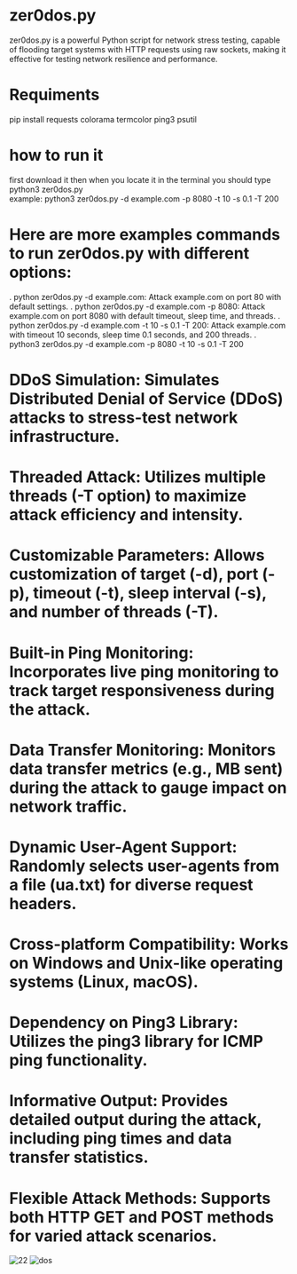# zer0dos.py
zer0dos.py is a powerful Python script for network stress testing, capable of flooding target systems with HTTP requests using raw sockets, making it effective for testing network resilience and performance.

# Requiments 
pip install requests colorama termcolor ping3 psutil

# how to run it
first download it then when you locate it in the terminal you should type 
python3 zer0dos.py        
example: python3 zer0dos.py -d example.com -p 8080 -t 10 -s 0.1 -T 200

# Here are more examples commands to run zer0dos.py with different options:

. python zer0dos.py -d example.com: Attack example.com on port 80 with default settings.
. python zer0dos.py -d example.com -p 8080: Attack example.com on port 8080 with default timeout, sleep time, and threads.
. python zer0dos.py -d example.com -t 10 -s 0.1 -T 200: Attack example.com with timeout 10 seconds, sleep time 0.1 seconds, and 200 threads.
. python3 zer0dos.py -d example.com -p 8080 -t 10 -s 0.1 -T 200


# DDoS Simulation: Simulates Distributed Denial of Service (DDoS) attacks to stress-test network infrastructure.
# Threaded Attack: Utilizes multiple threads (-T option) to maximize attack efficiency and intensity.
# Customizable Parameters: Allows customization of target (-d), port (-p), timeout (-t), sleep interval (-s), and number of threads (-T).
# Built-in Ping Monitoring: Incorporates live ping monitoring to track target responsiveness during the attack.
# Data Transfer Monitoring: Monitors data transfer metrics (e.g., MB sent) during the attack to gauge impact on network traffic.
# Dynamic User-Agent Support: Randomly selects user-agents from a file (ua.txt) for diverse request headers.
# Cross-platform Compatibility: Works on Windows and Unix-like operating systems (Linux, macOS).
# Dependency on Ping3 Library: Utilizes the ping3 library for ICMP ping functionality.
# Informative Output: Provides detailed output during the attack, including ping times and data transfer statistics.
# Flexible Attack Methods: Supports both HTTP GET and POST methods for varied attack scenarios.


![22](https://github.com/user-attachments/assets/ab5a063f-a227-474b-9b6b-05e544d88ffa)
![dos](https://github.com/user-attachments/assets/c17bf7c2-45ab-44bf-8ffa-d8ccd881c523)
